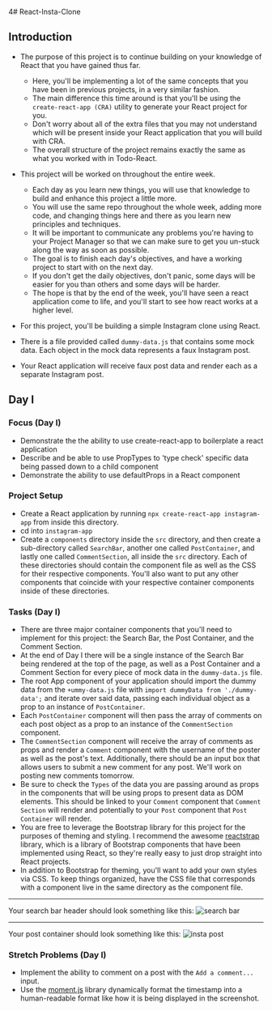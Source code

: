 4# React-Insta-Clone

## Introduction

- The purpose of this project is to continue building on your knowledge of React that you have gained thus far.

  - Here, you'll be implementing a lot of the same concepts that you have been in previous projects, in a very similar fashion.
  - The main difference this time around is that you'll be using the `create-react-app (CRA)` utility to generate your React project for you.
  - Don't worry about all of the extra files that you may not understand which will be present inside your React application that you will build with CRA.
  - The overall structure of the project remains exactly the same as what you worked with in Todo-React.

- This project will be worked on throughout the entire week.

  - Each day as you learn new things, you will use that knowledge to build and enhance this project a little more.
  - You will use the same repo throughout the whole week, adding more code, and changing things here and there as you learn new principles and techniques.
  - It will be important to communicate any problems you're having to your Project Manager so that we can make sure to get you un-stuck along the way as soon as possible.
  - The goal is to finish each day's objectives, and have a working project to start with on the next day.
  - If you don't get the daily objectives, don't panic, some days will be easier for you than others and some days will be harder.
  - The hope is that by the end of the week, you'll have seen a react application come to life, and you'll start to see how react works at a higher level.

- For this project, you'll be building a simple Instagram clone using React.
- There is a file provided called `dummy-data.js` that contains some mock data. Each object in the mock data represents a faux Instagram post.
- Your React application will receive faux post data and render each as a separate Instagram post.

## Day I

### Focus (Day I)

- Demonstrate the the ability to use create-react-app to boilerplate a react application
- Describe and be able to use PropTypes to 'type check' specific data being passed down to a child component
- Demonstrate the ability to use defaultProps in a React component

### Project Setup

- Create a React application by running `npx create-react-app instagram-app` from inside this directory.
- cd into `instagram-app`
- Create a `components` directory inside the `src` directory, and then create a sub-directory called `SearchBar`, another one called `PostContainer`, and lastly one called `CommentSection`, all inside the `src` directory. Each of these directories should contain the component file as well as the CSS for their respective components. You'll also want to put any other components that coincide with your respective container components inside of these directories.

### Tasks (Day I)

- There are three major container components that you'll need to implement for this project: the Search Bar, the Post Container, and the Comment Section.
- At the end of Day I there will be a single instance of the Search Bar being rendered at the top of the page, as well as a Post Container and a Comment Section for every piece of mock data in the `dummy-data.js` file.
- The root App component of your application should import the dummy data from the `+ummy-data.js` file with `import dummyData from './dummy-data';` and iterate over said data, passing each individual object as a prop to an instance of `PostContainer`.
- Each `PostContainer` component will then pass the array of comments on each post object as a prop to an instance of the `CommentSection` component.
- The `CommentSection` component will receive the array of comments as props and render a `Comment` component with the username of the poster as well as the post's text. Additionally, there should be an input box that allows users to submit a new comment for any post. We'll work on posting new comments tomorrow.
- Be sure to check the `Types` of the data you are passing around as props in the components that will be using props to present data as DOM elements. This should be linked to your `Comment` component that `Comment Section` will render and potentially to your `Post` component that `Post Container` will render.
- You are free to leverage the Bootstrap library for this project for the purposes of theming and styling. I recommend the awesome [reactstrap](https://reactstrap.github.io/) library, which is a library of Bootstrap components that have been implemented using React, so they're really easy to just drop straight into React projects.
- In addition to Bootstrap for theming, you'll want to add your own styles via CSS. To keep things organized, have the CSS file that corresponds with a component live in the same directory as the component file.

---

Your search bar header should look something like this:
![search bar](/assets/ig_search_bar.png)

---

Your post container should look something like this:
![insta post](/assets/ig_post.png)

### Stretch Problems (Day I)

- Implement the ability to comment on a post with the `Add a comment...` input.
- Use the [moment.js](https://momentjs.com/) library dynamically format the timestamp into a human-readable format like how it is being displayed in the screenshot.

